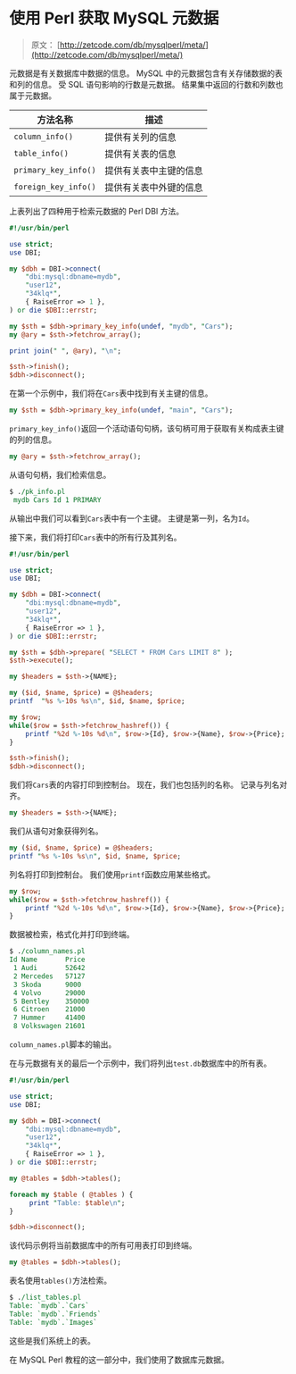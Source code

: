 # 使用 Perl 获取 MySQL 元数据

> 原文： [http://zetcode.com/db/mysqlperl/meta/](http://zetcode.com/db/mysqlperl/meta/)

元数据是有关数据库中数据的信息。 MySQL 中的元数据包含有关存储数据的表和列的信息。 受 SQL 语句影响的行数是元数据。 结果集中返回的行数和列数也属于元数据。

| 方法名称 | 描述 |
| --- | --- |
| `column_info()` | 提供有关列的信息 |
| `table_info()` | 提供有关表的信息 |
| `primary_key_info()` | 提供有关表中主键的信息 |
| `foreign_key_info()` | 提供有关表中外键的信息 |

上表列出了四种用于检索元数据的 Perl DBI 方法。

```perl
#!/usr/bin/perl

use strict;
use DBI;

my $dbh = DBI->connect(          
    "dbi:mysql:dbname=mydb", 
    "user12",                          
    "34klq*",                          
    { RaiseError => 1 },         
) or die $DBI::errstr;

my $sth = $dbh->primary_key_info(undef, "mydb", "Cars");
my @ary = $sth->fetchrow_array();

print join(" ", @ary), "\n";

$sth->finish();
$dbh->disconnect();

```

在第一个示例中，我们将在`Cars`表中找到有关主键的信息。

```perl
my $sth = $dbh->primary_key_info(undef, "main", "Cars");

```

`primary_key_info()`返回一个活动语句句柄，该句柄可用于获取有关构成表主键的列的信息。

```perl
my @ary = $sth->fetchrow_array();

```

从语句句柄，我们检索信息。

```perl
$ ./pk_info.pl
 mydb Cars Id 1 PRIMARY

```

从输出中我们可以看到`Cars`表中有一个主键。 主键是第一列，名为`Id`。

接下来，我们将打印`Cars`表中的所有行及其列名。

```perl
#!/usr/bin/perl

use strict;
use DBI;

my $dbh = DBI->connect(          
    "dbi:mysql:dbname=mydb", 
    "user12",                          
    "34klq*",                          
    { RaiseError => 1 },         
) or die $DBI::errstr;

my $sth = $dbh->prepare( "SELECT * FROM Cars LIMIT 8" );  
$sth->execute();

my $headers = $sth->{NAME};

my ($id, $name, $price) = @$headers;
printf  "%s %-10s %s\n", $id, $name, $price;

my $row;
while($row = $sth->fetchrow_hashref()) {
    printf "%2d %-10s %d\n", $row->{Id}, $row->{Name}, $row->{Price};
}

$sth->finish();
$dbh->disconnect();

```

我们将`Cars`表的内容打印到控制台。 现在，我们也包括列的名称。 记录与列名对齐。

```perl
my $headers = $sth->{NAME};

```

我们从语句对象获得列名。

```perl
my ($id, $name, $price) = @$headers;
printf "%s %-10s %s\n", $id, $name, $price;

```

列名将打印到控制台。 我们使用`printf`函数应用某些格式。

```perl
my $row;
while($row = $sth->fetchrow_hashref()) {
    printf "%2d %-10s %d\n", $row->{Id}, $row->{Name}, $row->{Price};
}

```

数据被检索，格式化并打印到终端。

```perl
$ ./column_names.pl
Id Name       Price
 1 Audi       52642
 2 Mercedes   57127
 3 Skoda      9000
 4 Volvo      29000
 5 Bentley    350000
 6 Citroen    21000
 7 Hummer     41400
 8 Volkswagen 21601

```

`column_names.pl`脚本的输出。

在与元数据有关的最后一个示例中，我们将列出`test.db`数据库中的所有表。

```perl
#!/usr/bin/perl

use strict;
use DBI;

my $dbh = DBI->connect(          
    "dbi:mysql:dbname=mydb", 
    "user12",                          
    "34klq*",                          
    { RaiseError => 1 },         
) or die $DBI::errstr;

my @tables = $dbh->tables(); 

foreach my $table ( @tables ) {
     print "Table: $table\n"; 
}

$dbh->disconnect();

```

该代码示例将当前数据库中的所有可用表打印到终端。

```perl
my @tables = $dbh->tables();

```

表名使用`tables()`方法检索。

```perl
$ ./list_tables.pl
Table: `mydb`.`Cars`
Table: `mydb`.`Friends`
Table: `mydb`.`Images`

```

这些是我们系统上的表。

在 MySQL Perl 教程的这一部分中，我们使用了数据库元数据。